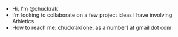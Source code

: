 - Hi, I’m @chuckrak
- I’m looking to collaborate on a few project ideas I have involving Athletics
- How to reach me: chuckrak[one, as a number] at gmail dot com

<!---
chuckrak/chuckrak is a ✨ special ✨ repository because its `README.md` (this file) appears on your GitHub profile.
You can click the Preview link to take a look at your changes.
--->
